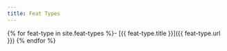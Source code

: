```yaml
---
title: Feat Types
---
```


{% for feat-type in site.feat-types %}- [{{ feat-type.title }}]({{ feat-type.url }})
{% endfor %}
